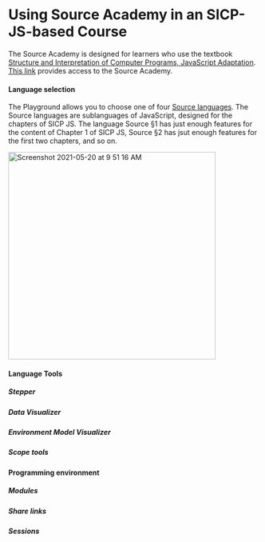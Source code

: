 # Using Source Academy in an SICP-JS-based Course

The Source Academy is designed for learners who use the textbook [Structure and Interpretation of Computer Programs, JavaScript Adaptation](https://sourceacademy.org/sicpjs/). [This link](https://sourceacademy.org/) provides access to the Source Academy.

#### Language selection

The Playground allows you to choose one of four [Source languages](https://source-academy.github.io/source/). The Source languages are sublanguages of JavaScript, designed for the chapters of SICP JS. The  language Source §1 has just enough features for the content of Chapter 1 of SICP JS, Source §2 has jsut enough features for the first two chapters, and so on.

<img width="415" alt="Screenshot 2021-05-20 at 9 51 16 AM" src="https://user-images.githubusercontent.com/30220768/118906769-f9899e00-b950-11eb-9ba4-849898be9dbe.png">

#### Language Tools

##### Stepper

##### Data Visualizer

##### Environment Model Visualizer

##### Scope tools

#### Programming environment

##### Modules

##### Share links

##### Sessions



